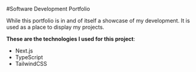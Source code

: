 #Software Development Portfolio

While this portfolio is in and of itself a showcase of my development. It is used as a place to display my projects.

**These are the technologies I used for this project**:

- Next.js
- TypeScript
- TailwindCSS